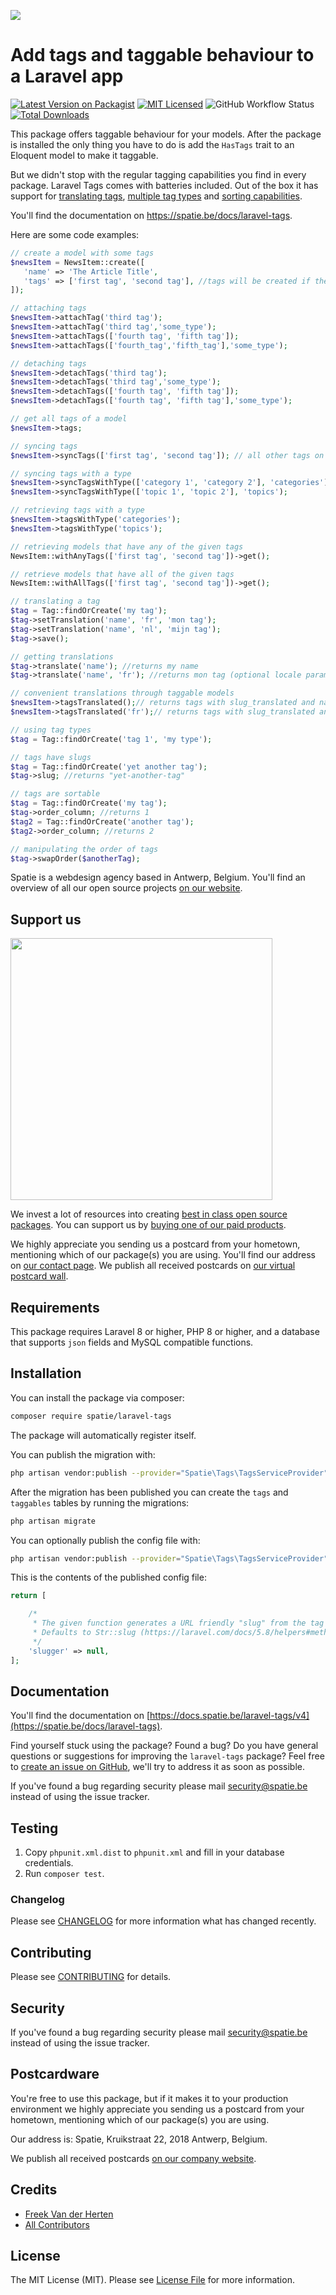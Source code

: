 
[<img src="https://github-ads.s3.eu-central-1.amazonaws.com/support-ukraine.svg?t=1" />](https://supportukrainenow.org)

# Add tags and taggable behaviour to a Laravel app

[![Latest Version on Packagist](https://img.shields.io/packagist/v/spatie/laravel-tags.svg?style=flat-square)](https://packagist.org/packages/spatie/laravel-tags)
[![MIT Licensed](https://img.shields.io/badge/license-MIT-brightgreen.svg?style=flat-square)](LICENSE.md)
![GitHub Workflow Status](https://img.shields.io/github/workflow/status/spatie/laravel-tags/run-tests?label=tests)
[![Total Downloads](https://img.shields.io/packagist/dt/spatie/laravel-tags.svg?style=flat-square)](https://packagist.org/packages/spatie/laravel-tags)

This package offers taggable behaviour for your models. After the package is installed the only thing you have to do is add the `HasTags` trait to an Eloquent model to make it taggable. 

But we didn't stop with the regular tagging capabilities you find in every package. Laravel Tags comes with batteries included. Out of the box it has support for [translating tags](https://docs.spatie.be/laravel-tags/v4/advanced-usage/adding-translations), [multiple tag types](https://docs.spatie.be/laravel-tags/v4/advanced-usage/using-types) and [sorting capabilities](https://docs.spatie.be/laravel-tags/v4/advanced-usage/sorting-tags).

You'll find the documentation on https://spatie.be/docs/laravel-tags.

Here are some code examples:

```php
// create a model with some tags
$newsItem = NewsItem::create([
   'name' => 'The Article Title',
   'tags' => ['first tag', 'second tag'], //tags will be created if they don't exist
]);

// attaching tags
$newsItem->attachTag('third tag');
$newsItem->attachTag('third tag','some_type');
$newsItem->attachTags(['fourth tag', 'fifth tag']);
$newsItem->attachTags(['fourth_tag','fifth_tag'],'some_type');

// detaching tags
$newsItem->detachTags('third tag');
$newsItem->detachTags('third tag','some_type');
$newsItem->detachTags(['fourth tag', 'fifth tag']);
$newsItem->detachTags(['fourth tag', 'fifth tag'],'some_type');

// get all tags of a model
$newsItem->tags;

// syncing tags
$newsItem->syncTags(['first tag', 'second tag']); // all other tags on this model will be detached

// syncing tags with a type
$newsItem->syncTagsWithType(['category 1', 'category 2'], 'categories'); 
$newsItem->syncTagsWithType(['topic 1', 'topic 2'], 'topics'); 

// retrieving tags with a type
$newsItem->tagsWithType('categories'); 
$newsItem->tagsWithType('topics'); 

// retrieving models that have any of the given tags
NewsItem::withAnyTags(['first tag', 'second tag'])->get();

// retrieve models that have all of the given tags
NewsItem::withAllTags(['first tag', 'second tag'])->get();

// translating a tag
$tag = Tag::findOrCreate('my tag');
$tag->setTranslation('name', 'fr', 'mon tag');
$tag->setTranslation('name', 'nl', 'mijn tag');
$tag->save();

// getting translations
$tag->translate('name'); //returns my name
$tag->translate('name', 'fr'); //returns mon tag (optional locale param)

// convenient translations through taggable models
$newsItem->tagsTranslated();// returns tags with slug_translated and name_translated properties
$newsItem->tagsTranslated('fr');// returns tags with slug_translated and name_translated properties set for specified locale

// using tag types
$tag = Tag::findOrCreate('tag 1', 'my type');

// tags have slugs
$tag = Tag::findOrCreate('yet another tag');
$tag->slug; //returns "yet-another-tag"

// tags are sortable
$tag = Tag::findOrCreate('my tag');
$tag->order_column; //returns 1
$tag2 = Tag::findOrCreate('another tag');
$tag2->order_column; //returns 2

// manipulating the order of tags
$tag->swapOrder($anotherTag);
```

Spatie is a webdesign agency based in Antwerp, Belgium. You'll find an overview of all our open source projects [on our website](https://spatie.be/opensource).

## Support us

[<img src="https://github-ads.s3.eu-central-1.amazonaws.com/laravel-tags.jpg?t=1" width="419px" />](https://spatie.be/github-ad-click/laravel-tags)

We invest a lot of resources into creating [best in class open source packages](https://spatie.be/open-source). You can support us by [buying one of our paid products](https://spatie.be/open-source/support-us).

We highly appreciate you sending us a postcard from your hometown, mentioning which of our package(s) you are using. You'll find our address on [our contact page](https://spatie.be/about-us). We publish all received postcards on [our virtual postcard wall](https://spatie.be/open-source/postcards).

## Requirements

This package requires Laravel 8 or higher, PHP 8 or higher, and a database that supports `json` fields and MySQL compatible functions.

## Installation

You can install the package via composer:

``` bash
composer require spatie/laravel-tags
```

The package will automatically register itself.

You can publish the migration with:
```bash
php artisan vendor:publish --provider="Spatie\Tags\TagsServiceProvider" --tag="tags-migrations"
```

After the migration has been published you can create the `tags` and `taggables` tables by running the migrations:

```bash
php artisan migrate
```

You can optionally publish the config file with:
```bash
php artisan vendor:publish --provider="Spatie\Tags\TagsServiceProvider" --tag="tags-config"
```

This is the contents of the published config file:

```php
return [

    /*
     * The given function generates a URL friendly "slug" from the tag name property before saving it.
     * Defaults to Str::slug (https://laravel.com/docs/5.8/helpers#method-str-slug)
     */
    'slugger' => null, 
];
```

## Documentation
You'll find the documentation on [https://docs.spatie.be/laravel-tags/v4](https://spatie.be/docs/laravel-tags).

Find yourself stuck using the package? Found a bug? Do you have general questions or suggestions for improving the `laravel-tags` package? Feel free to [create an issue on GitHub](https://github.com/spatie/laravel-tags/issues), we'll try to address it as soon as possible.

If you've found a bug regarding security please mail [security@spatie.be](mailto:security@spatie.be) instead of using the issue tracker.

## Testing

1. Copy `phpunit.xml.dist` to `phpunit.xml` and fill in your database credentials.
2. Run `composer test`.

### Changelog

Please see [CHANGELOG](CHANGELOG.md) for more information what has changed recently.

## Contributing

Please see [CONTRIBUTING](CONTRIBUTING.md) for details.

## Security

If you've found a bug regarding security please mail [security@spatie.be](mailto:security@spatie.be) instead of using the issue tracker.

## Postcardware

You're free to use this package, but if it makes it to your production environment we highly appreciate you sending us a postcard from your hometown, mentioning which of our package(s) you are using.

Our address is: Spatie, Kruikstraat 22, 2018 Antwerp, Belgium.

We publish all received postcards [on our company website](https://spatie.be/en/opensource/postcards).

## Credits

- [Freek Van der Herten](https://github.com/freekmurze)
- [All Contributors](../../contributors)

## License

The MIT License (MIT). Please see [License File](LICENSE.md) for more information.
